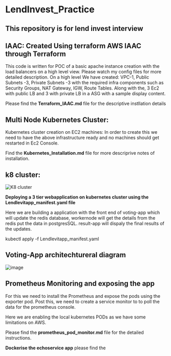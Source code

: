 # LendInvest_Practice
This repository is for lend invest interview
--------------------------------------------------------------------------------------

IAAC: Created Using terraform
AWS IAAC through Terraform 
----------------------------------------------------------------------------------------
This code is written for POC of a basic apache instance creation with the load balancers on a high level view. Please watch my config files for more detailed description.
On a high level We have created: VPC-1, Public Subnets -3, Private Subnets -3 with the required infra components such as Security Groups, NAT Gateway, IGW, Route Tables. Along with the, 3 Ec2 with public LB and 3 with private LB in a ASG with a sample display content.

Please find the **Terraform_IAAC.md** file for the descriptive instllation details

**Multi Node Kubernetes Cluster:**
-----------------------------------------------------------------------------------------
Kubernetes cluster creation on EC2 machines: In order to create this we need to have the above infrastructure ready and no machines should get restarted in Ec2 Console.

Find the **Kubernetes_Installation.md** file for more descriprive notes of installation.

k8 cluster:
-------------

![K8 cluster](https://user-images.githubusercontent.com/100056000/179581285-feab7a79-0f60-4130-8d43-6029c86ba107.png)


**Deploying a 3 tier webapplication on kubernetes cluster using the Lendlevitapp_manifest.yaml file**

Here we are building a application with the front end of voting-app which will update the redis database, workernode will get the details from the redis put the data in postgresSQL. result-app will dispaly the final results of the updates.

kubectl apply -f Lendlevitapp_manifest.yaml

**Voting-App architechtureral diagram**
-----------------------------------------

![image](https://user-images.githubusercontent.com/100056000/179583386-9fa206c6-7db3-4b1f-8619-18a99eae436e.png)


**Prometheus Monitoring and exposing the app**
-----------------------------------------------
For this we need to install the Prometheus and expose the pods using the exporter pod. Post this, we need to create a service monitor to to poll the data for the prometheus console.

Here we are enabling the local kubernetes PODs as we have some limitations on AWS.

Please find the **prometheus_pod_monitor.md** file for the detailed instructions.


**Dockerise the echoservice app**
please find the 

